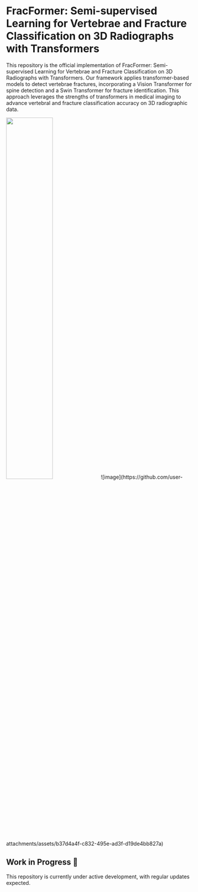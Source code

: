 # FracFormer: Semi-supervised Learning for Vertebrae and Fracture Classification on 3D Radiographs with Transformers
This repository is the official implementation of FracFormer: Semi-supervised Learning for Vertebrae and Fracture Classification on 3D Radiographs with Transformers. Our framework applies transformer-based models to detect vertebrae fractures, incorporating a Vision Transformer for spine detection and a Swin Transformer for fracture identification. This approach leverages the strengths of transformers in medical imaging to advance vertebral and fracture classification accuracy on 3D radiographic data.


<img src="https://github.com/user-attachments/assets/5a074c7a-4cea-460d-bfdb-06523ac54dc7" width="50%" />
![image](https://github.com/user-attachments/assets/b37d4a4f-c832-495e-ad3f-d19de4bb827a)


## Work in Progress 🚧

This repository is currently under active development, with regular updates expected.
